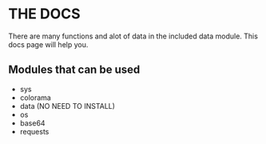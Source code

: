 # THE DOCS

There are many functions and alot of data in the included data module.
This docs page will help you.

## Modules that can be used
* sys
* colorama
* data (NO NEED TO INSTALL)
* os
* base64
* requests
